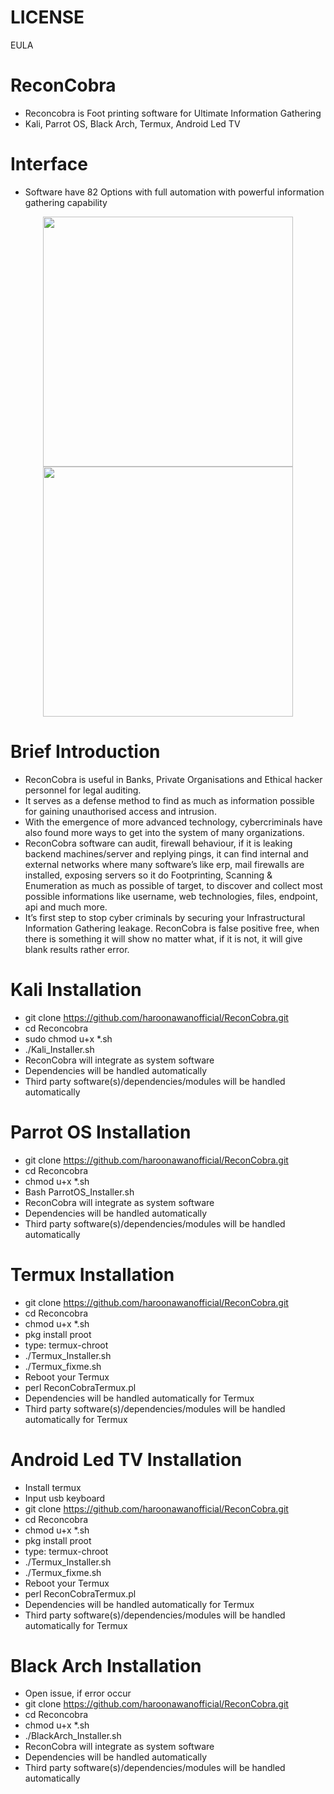 # LICENSE
EULA

# ReconCobra
- Reconcobra is Foot printing software for Ultimate Information Gathering
- Kali, Parrot OS, Black Arch, Termux, Android Led TV


# Interface
- Software have 82 Options with full automation with powerful information gathering capability
<div align="center">
    <img src="https://i.ibb.co/nzT6XLk/Recon-Cobra-page1.jpg" width="400px"</img> 
</div>

<div align="center">
    <img src="https://codeby.net/attachments/cobra1-png.32373/" width="400px"</img> 
</div>


# Brief Introduction
- ReconCobra is useful in Banks, Private Organisations and Ethical hacker personnel for legal auditing.
- It serves as a defense method to find as much as information possible for gaining unauthorised access and intrusion.  
- With the emergence of more advanced technology, cybercriminals have also found more ways to get into the system of many organizations. 
- ReconCobra software can audit, firewall behaviour, if it is leaking backend machines/server and replying pings, it can find internal and external networks where many software’s like erp, mail firewalls are installed, exposing servers so it do Footprinting, Scanning & Enumeration as much as possible of target, to discover and collect most possible informations like username, web technologies, files, endpoint, api and much more.
- It’s first step to stop cyber criminals by securing your Infrastructural Information Gathering leakage.
ReconCobra is false positive free, when there is something it will show no matter what, if it is not, it will give blank results rather error.


# Kali Installation
- git clone https://github.com/haroonawanofficial/ReconCobra.git
- cd Reconcobra
- sudo chmod u+x *.sh
- ./Kali_Installer.sh
- ReconCobra will integrate as system software
- Dependencies will be handled automatically
- Third party software(s)/dependencies/modules will be handled automatically

# Parrot OS Installation
- git clone https://github.com/haroonawanofficial/ReconCobra.git
- cd Reconcobra
- chmod u+x *.sh
- Bash ParrotOS_Installer.sh
- ReconCobra will integrate as system software
- Dependencies will be handled automatically
- Third party software(s)/dependencies/modules will be handled automatically

# Termux Installation
- git clone https://github.com/haroonawanofficial/ReconCobra.git
- cd Reconcobra
- chmod u+x *.sh
- pkg install proot
- type: termux-chroot
- ./Termux_Installer.sh
- ./Termux_fixme.sh
- Reboot your Termux
- perl ReconCobraTermux.pl
- Dependencies will be handled automatically for Termux
- Third party software(s)/dependencies/modules will be handled automatically for Termux

# Android Led TV Installation
- Install termux
- Input usb keyboard
- git clone https://github.com/haroonawanofficial/ReconCobra.git
- cd Reconcobra
- chmod u+x *.sh
- pkg install proot
- type: termux-chroot
- ./Termux_Installer.sh
- ./Termux_fixme.sh
- Reboot your Termux
- perl ReconCobraTermux.pl
- Dependencies will be handled automatically for Termux
- Third party software(s)/dependencies/modules will be handled automatically for Termux

# Black Arch Installation
- Open issue, if error occur
- git clone https://github.com/haroonawanofficial/ReconCobra.git
- cd Reconcobra
- chmod u+x *.sh
- ./BlackArch_Installer.sh
- ReconCobra will integrate as system software
- Dependencies will be handled automatically
- Third party software(s)/dependencies/modules will be handled automatically

